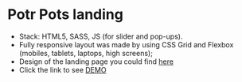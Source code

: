 # Potr Pots landing
- Stack: HTML5, SASS, JS (for slider and pop-ups).
- Fully responsive layout was made by using CSS Grid and Flexbox (mobiles, tablets, laptops, high screens);
- Design of the landing page you could find [here](https://www.figma.com/file/50zgLU65Mcd3MisFHMfLfx/POTR-POTS_FE-students)
- Click the link to see [DEMO](https://ipanda177.github.io/Potr-Pots-landing/)
